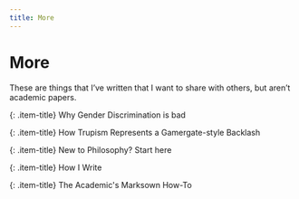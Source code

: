 ```yaml
---
title: More
---
```


# More

These are things that I’ve written that I want to share with others, but aren’t academic papers.

{: .item-title}
<a>Why Gender Discrimination is bad</a>

{: .item-title}
<a>How Trupism Represents a Gamergate-style Backlash</a>

{: .item-title}
<a>New to Philosophy? Start here</a>

{: .item-title}
<a>How I Write</a>

{: .item-title}
<a>The Academic's Marksown How-To</a>